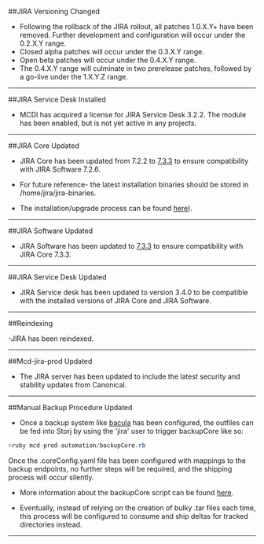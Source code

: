 ##JIRA Versioning Changed

- Following the rollback of the JIRA rollout, all patches 1.0.X.Y+ have been
removed.  Further development and configuration will occur under the 0.2.X.Y
range.
- Closed alpha patches will occur under the 0.3.X.Y range.
- Open beta patches will occur under the 0.4.X.Y range.
- The 0.4.X.Y range will culminate in two prerelease patches, followed by a
go-live under the 1.X.Y.Z range.

----

##JIRA Service Desk Installed

- MCDI has acquired a license for JIRA Service Desk 3.2.2.  The module has been
enabled, but is not yet active in any projects.

----

##JIRA Core Updated

- JIRA Core has been updated from 7.2.2 to
[7.3.3](https://confluence.atlassian.com/jiracore/jira-core-7-3-x-release-notes-861242669.html) to ensure compatibility with
JIRA Software 7.2.6.

- For future reference- the latest installation binaries should be stored in
/home/jira/jira-binaries.

- The installation/upgrade process can be found
[here](https://confluence.atlassian.com/adminjiraserver072/upgrading-jira-applications-using-a-rapid-upgrade-method-828787646.html#UpgradingJIRAapplicationsusingarapidupgrademethod-upgradingonlinux)).

-----

##JIRA Software Updated

- JIRA Software has been updated to
[7.3.3](https://confluence.atlassian.com/jirasoftware/jira-software-7-3-x-release-notes-861181590.html) to ensure compatibility with JIRA Core
7.3.3.

-----

##JIRA Service Desk Updated

- JIRA Service desk has been updated to version 3.4.0 to be compatible with the
installed versions of JIRA Core and JIRA Software.

-----

##Reindexing

-JIRA has been reindexed.

-----

##Mcd-jira-prod Updated

- The JIRA server has been updated to include the latest security and stability
updates from Canonical.

-----

##Manual Backup Procedure Updated

- Once a backup system like [bacula](www.bacula.org) has been configured, the
outfiles can be fed into Storj by using the 'jira' user to trigger backupCore like so:

```java
>ruby mcd-prod-automation/backupCore.rb
```

Once the .coreConfig.yaml file has been configured with mappings to the backup
endpoints, no further steps will be required, and the shipping process will
occur silently.

- More information about the backupCore script can be found
[here](https://bitbucket.org/DaveahamLincoln/storjrb-backupcore).

- Eventually, instead of relying on the creation of bulky .tar files each time,
this process will be configured to consume and ship deltas for tracked
directories instead.

----
